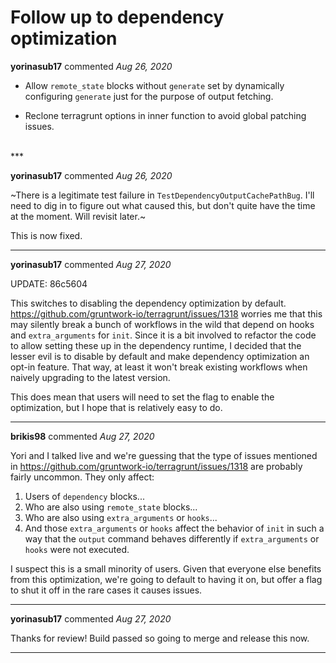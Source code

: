 # Follow up to dependency optimization

**yorinasub17** commented *Aug 26, 2020*

- Allow `remote_state` blocks without `generate` set by dynamically configuring `generate` just for the purpose of output fetching.

- Reclone terragrunt options in inner function to avoid global patching issues.
<br />
***


**yorinasub17** commented *Aug 26, 2020*

~There is a legitimate test failure in `TestDependencyOutputCachePathBug`. I'll need to dig in to figure out what caused this, but don't quite have the time at the moment. Will revisit later.~

This is now fixed.
***

**yorinasub17** commented *Aug 27, 2020*

UPDATE: 86c5604

This switches to disabling the dependency optimization by default. https://github.com/gruntwork-io/terragrunt/issues/1318 worries me that this may silently break a bunch of workflows in the wild that depend on hooks and `extra_arguments` for `init`. Since it is a bit involved to refactor the code to allow setting these up in the dependency runtime, I decided that the lesser evil is to disable by default and make dependency optimization an opt-in feature. That way, at least it won't break existing workflows when naively upgrading to the latest version.

This does mean that users will need to set the flag to enable the optimization, but I hope that is relatively easy to do.
***

**brikis98** commented *Aug 27, 2020*

Yori and I talked live and we're guessing that the type of issues mentioned in https://github.com/gruntwork-io/terragrunt/issues/1318 are probably fairly uncommon. They only affect:

1. Users of `dependency` blocks...
1. Who are also using `remote_state` blocks...
1. Who are also using `extra_arguments` or `hooks`...
1. And those `extra_arguments` or `hooks` affect the behavior of `init` in such a way that the `output` command behaves differently if `extra_arguments` or `hooks` were not executed.

I suspect this is a small minority of users. Given that everyone else benefits from this optimization, we're going to default to having it on, but offer a flag to shut it off in the rare cases it causes issues. 
***

**yorinasub17** commented *Aug 27, 2020*

Thanks for review! Build passed so going to merge and release this now.
***

